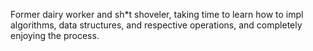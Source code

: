 Former dairy worker and sh*t shoveler, taking time to learn how to impl algorithms, data structures, and respective operations, and completely enjoying the process.